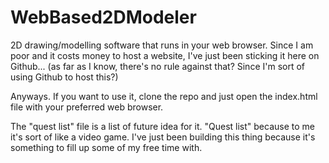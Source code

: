 # WebBased2DModeler

2D drawing/modelling software that runs in your web browser. Since I am poor and it costs money to host a website,
I've just been sticking it here on Github... (as far as I know, there's no rule against that? Since I'm sort of using Github
to host this?)

Anyways. If you want to use it, clone the repo and just open the index.html file with your preferred web browser.

The "quest list" file is a list of future idea for it. "Quest list" because to me it's sort of like a video game. I've just been
building this thing because it's something to fill up some of my free time with.
